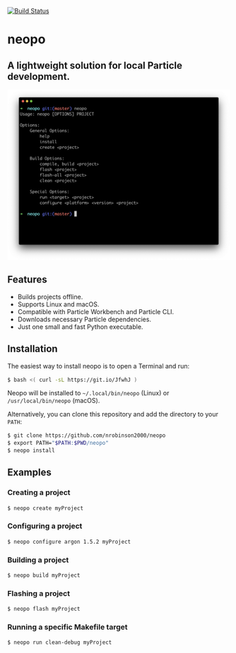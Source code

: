 [![Build Status](https://travis-ci.org/nrobinson2000/neopo.svg?branch=master)](https://travis-ci.org/nrobinson2000/neopo)

# neopo
## A lightweight solution for local Particle development.

![Neopo Screenshot](neopo-screenshot.png)

## Features

- Builds projects offline.
- Supports Linux and macOS.
- Compatible with Particle Workbench and Particle CLI.
- Downloads necessary Particle dependencies.
- Just one small and fast Python executable.

## Installation

The easiest way to install neopo is to open a Terminal and run:

```bash
$ bash <( curl -sL https://git.io/JfwhJ )
```

Neopo will be installed to `~/.local/bin/neopo` (Linux) or `/usr/local/bin/neopo` (macOS).

Alternatively, you can clone this repository and add the directory to your `PATH`:

```bash
$ git clone https://github.com/nrobinson2000/neopo
$ export PATH="$PATH:$PWD/neopo"
$ neopo install
```

## Examples

### Creating a project

```bash
$ neopo create myProject
```

### Configuring a project

```bash
$ neopo configure argon 1.5.2 myProject
```

### Building a project

```bash
$ neopo build myProject
```

### Flashing a project

```bash
$ neopo flash myProject
```

### Running a specific Makefile target

```bash
$ neopo run clean-debug myProject
```
